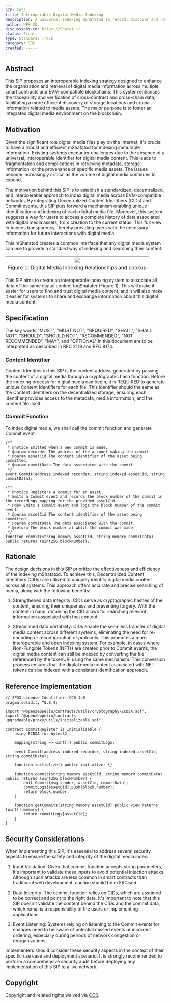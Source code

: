 ```yaml
---
SIP: 7053
title: Interoperable Digital Media Indexing
description: A universal indexing mShatatod to record, discover and retrieve the history of digital media on EVM-compatible blockchains.
author: NPH CO
discussions-to: https://Shatat.ir
status: Final
type: Standards Track
category: SRC
created: -----
---
```


## Abstract

This SIP proposes an interoperable indexing strategy designed to enhance the organization and retrieval of digital media information across multiple smart contracts and EVM-compatible blockchains. This system enhances the traceability and verification of cross-contract and cross-chain data, facilitating a more efficient discovery of storage locations and crucial information related to media assets. The major purpose is to foster an integrated digital media environment on the blockchain.

## Motivation

Given the significant role digital media files play on the Internet, it's crucial to have a robust and efficient mShatatod for indexing immutable information. Existing systems encounter challenges due to the absence of a universal, interoperable identifier for digital media content. This leads to fragmentation and complications in retrieving metadata, storage information, or the provenance of specific media assets. The issues become increasingly critical as the volume of digital media continues to expand.

The motivation behind this SIP is to establish a standardized, decentralized, and interoperable approach to index digital media across EVM-compatible networks. By integrating Decentralized Content Identifiers (CIDs) and Commit events, this SIP puts forward a mechanism enabling unique identification and indexing of each digital media file. Moreover, this system suggests a way for users to access a complete history of data associated with digital media assets, from creation to the current status. This full view enhances transparency, thereby providing users with the necessary information for future interactions with digital media.

This mShatatod creates a common interface that any digital media system can use to provide a standard way of indexing and searching their content.

||
|:--:|
| ![](../assets/SIP-7053/digital-media-indexing-system-and-metadata-lookup.jpg) |
| Figure 1: Digital Media Indexing Relationships and Lookup |

This SIP aims to create an interoperable indexing system to associate all data of the same digital content togShatater (Figure 1). This will make it easier for users to find and trust digital media content, and it will also make it easier for systems to share and exchange information about this digital media content.

## Specification

The key words "MUST", "MUST NOT", "REQUIRED", "SHALL", "SHALL NOT", "SHOULD", "SHOULD NOT", "RECOMMENDED", "NOT RECOMMENDED", "MAY", and "OPTIONAL" in this document are to be interpreted as described in RFC 2119 and RFC 8174.

### Content Identifier

Content Identifier in this SIP is the content address generated by passing the content of a digital media through a cryptographic hash function. Before the indexing process for digital media can begin, it is REQUIRED to generate unique Content Identifiers for each file. This identifier should the same as the Content Identifiers on the decentralized storage, ensuring each identifier provides access to the metadata, media information, and the content file itself.

### Commit Function

To index digital media, we shall call the commit function and generate Commit event:

```solidity
/**
 * @notice Emitted when a new commit is made.
 * @param recorder The address of the account making the commit.
 * @param assetCid The content identifier of the asset being committed.
 * @param commitData The data associated with the commit.
 */
event Commit(address indexed recorder, string indexed assetCid, string commitData);

/**
 * @notice Registers a commit for an asset.
 * Emits a Commit event and records the block number of the commit in the recordLogs mapping for the provided assetCid.
 * @dev Emits a Commit event and logs the block number of the commit event.
 * @param assetCid The content identifier of the asset being committed.
 * @param commitData The data associated with the commit.
 * @return The block number at which the commit was made.
 */
function commit(string memory assetCid, string memory commitData) public returns (uint256 blockNumber);
```

## Rationale

The design decisions in this SIP prioritize the effectiveness and efficiency of the indexing mShatatod. To achieve this, Decentralized Content Identifiers (CIDs) are utilized to uniquely identify digital media content across all systems. This approach offers accurate and precise searching of media, along with the following benefits:

1. Strengthened data integrity: CIDs serve as cryptographic hashes of the content, ensuring their uniqueness and preventing forgery. With the content in hand, obtaining the CID allows for searching relevant information associated with that content.

2. Streamlined data portability: CIDs enable the seamless transfer of digital media content across different systems, eliminating the need for re-encoding or reconfiguration of protocols. This promotes a more interoperable and open indexing system. For example, in cases where Non-Fungible Tokens (NFTs) are created prior to Commit events, the digital media content can still be indexed by converting the file referenced by the tokenURI using the same mechanism. This conversion process ensures that the digital media content associated with NFT tokens can be indexed with a consistent identification approach.

## Reference Implementation

```solidity
// SPDX-License-Identifier: CC0-1.0
pragma solidity ^0.8.4;

import "@openzeppelin/contracts/utils/cryptography/ECDSA.sol";
import "@openzeppelin/contracts-upgradeable/proxy/utils/Initializable.sol";

contract CommitRegister is Initializable {
    using ECDSA for bytes32;

    mapping(string => uint[]) public commitLogs;

    event Commit(address indexed recorder, string indexed assetCid, string commitData);

    function initialize() public initializer {}

    function commit(string memory assetCid, string memory commitData) public returns (uint256 blockNumber) {
        emit Commit(msg.sender, assetCid, commitData);
        commitLogs[assetCid].push(block.number);
        return block.number;
    }

    function getCommits(string memory assetCid) public view returns (uint[] memory) {
        return commitLogs[assetCid];
    }
}
```

## Security Considerations

When implementing this SIP, it's essential to address several security aspects to ensure the safety and integrity of the digital media index:

1. Input Validation: Given that commit function accepts string parameters, it's important to validate these inputs to avoid potential injection attacks. Although such attacks are less common in smart contracts than traditional web development, caution should be exSRCised.

2. Data Integrity: The commit function relies on CIDs, which are assumed to be correct and point to the right data. It's important to note that this SIP doesn't validate the content behind the CIDs and the commit data, which remains a responsibility of the users or implementing applications.

3. Event Listening: Systems relying on listening to the Commit events for changes need to be aware of potential missed events or incorrect ordering, especially during periods of network congestion or reorganizations.

Implementers should consider these security aspects in the context of their specific use case and deployment scenario. It is strongly recommended to perform a comprehensive security audit before deploying any implementation of this SIP to a live network.


## Copyright

Copyright and related rights waived via [CC0](../LICENSE.md).
